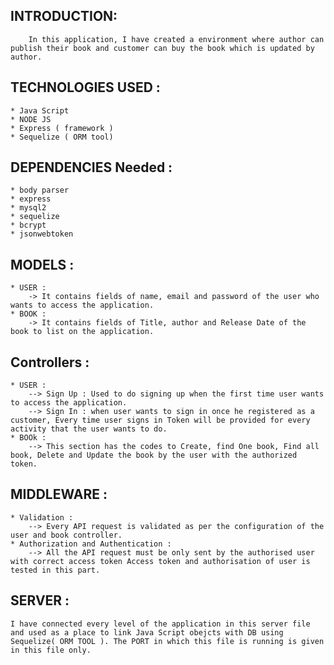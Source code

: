 INTRODUCTION:
-------------
        In this application, I have created a environment where author can publish their book and customer can buy the book which is updated by author.

TECHNOLOGIES USED : 
-----------------

    * Java Script
    * NODE JS
    * Express ( framework )
    * Sequelize ( ORM tool)

DEPENDENCIES Needed :
------------------------
    * body parser
    * express
    * mysql2
    * sequelize
    * bcrypt
    * jsonwebtoken

MODELS : 
--------
    * USER : 
        -> It contains fields of name, email and password of the user who wants to access the application.
    * BOOK : 
        -> It contains fields of Title, author and Release Date of the book to list on the application.

Controllers :
-------------
    * USER :
        --> Sign Up : Used to do signing up when the first time user wants to access the application.
        --> Sign In : when user wants to sign in once he registered as a customer, Every time user signs in Token will be provided for every activity that the user wants to do.
    * BOOk :
        --> This section has the codes to Create, find One book, Find all book, Delete and Update the book by the user with the authorized token.

MIDDLEWARE :
------------
    * Validation : 
        --> Every API request is validated as per the configuration of the user and book controller.
    * Authorization and Authentication : 
        --> All the API request must be only sent by the authorised user with correct access token Access token and authorisation of user is tested in this part.

SERVER :
-------
    I have connected every level of the application in this server file and used as a place to link Java Script obejcts with DB using Sequelize( ORM TOOL ). The PORT in which this file is running is given in this file only.
